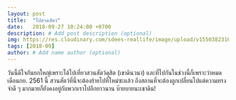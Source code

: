 ```yaml
---
layout: post
title:  "ไปสวนสัตว์"
date:   2018-09-27 10:24:00 +0700
description: # Add post description (optional)
img: https://res.cloudinary.com/sdees-reallife/image/upload/v1550382316/zoo.jpg # Add image post (optional)
tags: [2018-09]
author: # Add name author (optional)
---
```

วันนี้ดีใจกันยกใหญ่เพราะได้ไปเที่ยวสวนสัตว์ดุสิต (เขาดินวนา) และที่ไปกันในช่วงนี้ก็เพราะว่าหมดเดือนกย. 2561 นี้ สวนสัตว์ที่นี่จะต้องย้ายไปที่ใหม่ซะแล้ว ถึงสถานที่จะต้องถูกเปลี่ยนไปแต่ความทรงจำดี ๆ มากมายก็ยังคงอยู่กับพวกเราไปอีกยาวนาน บ๊ายบายนะเขาดิน!
